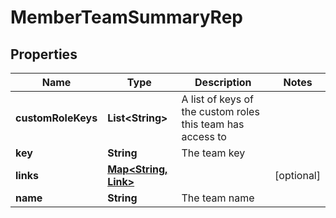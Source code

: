 

# MemberTeamSummaryRep


## Properties

| Name | Type | Description | Notes |
|------------ | ------------- | ------------- | -------------|
|**customRoleKeys** | **List&lt;String&gt;** | A list of keys of the custom roles this team has access to |  |
|**key** | **String** | The team key |  |
|**links** | [**Map&lt;String, Link&gt;**](Link.md) |  |  [optional] |
|**name** | **String** | The team name |  |



